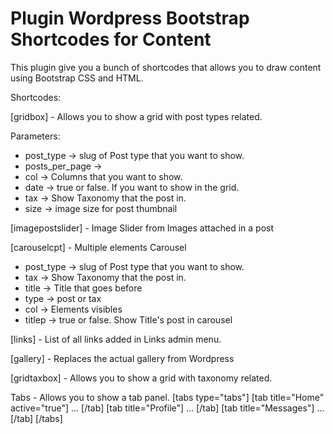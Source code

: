 # Plugin Wordpress Bootstrap Shortcodes for Content

This plugin give you a bunch of shortcodes that allows you to draw content using Bootstrap CSS and HTML. 

Shortcodes:

[gridbox] - Allows you to show a grid with post types related.

Parameters:
- post_type -> slug of Post type that you want to show.
- posts_per_page -> 
- col -> Columns that you want to show.
- date -> true or false. If you want to show in the grid.
- tax -> Show Taxonomy that the post in.
- size -> image size for post thumbnail

[imagepostslider] - Image Slider from Images attached in a post

[carouselcpt] - Multiple elements Carousel 

- post_type -> slug of Post type that you want to show.
- tax -> Show Taxonomy that the post in.
- title -> Title that goes before
- type -> post or tax
- col -> Elements visibles
- titlep -> true or false. Show Title's post in carousel

[links] - List of all links added in Links admin menu.

[gallery] - Replaces the actual gallery from Wordpress

[gridtaxbox] - Allows you to show a grid with taxonomy related.

Tabs - Allows you to show a tab panel.
[tabs type="tabs"]
[tab title="Home" active="true"]
...
[/tab]
[tab title="Profile"]
...
[/tab]
[tab title="Messages"]
...
[/tab]
[/tabs]